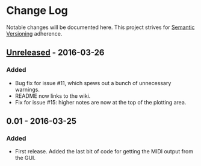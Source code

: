 # Change Log
Notable changes will be documented here. This project strives for [Semantic Versioning](http://semver.org/) adherence.

## [Unreleased] - 2016-03-26
### Added
- Bug fix for issue #11, which spews out a bunch of unnecessary warnings.
- README now links to the wiki.
- Fix for issue #15: higher notes are now at the top of the plotting area.

## 0.01 - 2016-03-25
### Added
- First release. Added the last bit of code for getting the MIDI output from the GUI.

[Unreleased]: https://github.com/oldtechaa/SeekMIDI/compare/v0.1.0...HEAD
